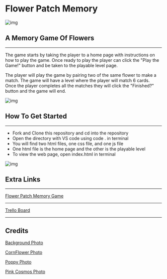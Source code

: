 # Flower Patch Memory

![img](https://lh3.googleusercontent.com/bFNuYvmwd2IYBvMkZ2uPLvyJZd-Mm_bWCbLWwqn_KQLRaoEYt3_V_7x_kwC2LK_rylcd7UgSjE1RhozeGKk1EsFFU2LDpUpabpdE3ECbjFQ_dI7p6GOFVOnKdXc3O5LoauwcUz8SnrU2nwMwRtjjXbUEY_fjLbhqzBWCvxwJup3NOqwi1y_gOcGRj5fZMHaES-RUvQ0iad7njNHXHHT9wBm6tPRUYBVx9HPTk5S7PhAS7FgE-_07KBmCrYzUmFsDNmFN_XMDX8WslI7RlN2EhS8OYCR2JkAHug74jQ4opRs4-xzPwbYgItgI39DdKaJH61lxQEBAeLA0SFPVTUDHokxPYinDFpuWf9GGbrqMR7h4hmNEaxaILNshEBJKSF0s_SCswquNDd5IAR3FHcdbMF_6MT1le_JalHuFYLEwIpeGgAEjJhte1fQPW4Imy-6qs0fyAEKTkrqr-3E7XcQ_u4BRcROgrp5G1NFl_d1NCU1CeFI4EZ1vn-Kdxky73pNgR-TleY3JobnM1NI_54M_93kIGx12SAd-qd3Pp5QZvf-Tr-PebK7vhjYxZn2dQ-iI3KGNtq2H7Vz0rc3U5ZWCqRUQ_Tg4K5sX2vACjtL3UJ4hR9YkVKxpM9Pjm90n27e2v4vFF7ycVAFG7i2-y5V1Phd6LHlnrFP8d5zj8R0uglYk1q4lhU1gTcM2YbngCSF02_G_y7OSn4pnJtE6pHjP-e2Tm3Oz5F_WSXhLCGES2ccFQ54mo89EvjkRvLlRXe_TaCDcU7xEZvCl-uJH0KnumcuZwP0NKp3GZC2GjsnhnS3vuMCrpDTOQGHjgY6FtizhZRa-N3k_Uy9FAgt02pTvNAbb7hq-lRQh3ZzkJnNM3YAfhPhcGug8b2lWxy74kJYVK_p5h0ACDqhdEPyYf4kfhFoEYoc7nb0gAixvDayLBA=w3456-h1930-no?authuser=0)

## A Memory Game Of Flowers

---

The game starts by taking the player to a home page with instructions on how to play the game. Once ready to play the player can click the "Play the Game!" button and be taken to the playable level page.

The player will play the game by pairing two of the same flower to make a match. The game will have a level where the player will match 6 cards. Once the player completes all the matches they will click the "Finished?" button and the game will end.

![img](https://lh3.googleusercontent.com/SP63wAmmXw8gqtCskNFcu8R-pqX-32Z-mgPdXsLJMjbY9zRo-fySZMyJMd8rZlJB3qKFre2Xua0vGTodMLxWKUQfvEhvI7Ouu9tHvsw9Im_QvDbj0NB3KSfFCp86l5DNDR2gHh3CogVA4LKuKr03VymTRc_GjK8aJv0ePtWjSIdMYhITUx4K-YFmF0bGHNBXv5lLJ5zQrI_xL5RupFbVmk0fvREEWj7AWu20U0BWuq1kTOts6SFQBF1I_t9sJyLgR0wQhrkqlxqfjO6ALPY7pQuu7QWaToOXfKMtj111q1DLXB-kDmW0puuOLmBQw3fRfodmv4LfoFakIy8MIr6RUHGBhlVt0X4otwe_asMOX20Rkz6SnuALMDVEvFUjaUuaIIXVBga45CKqbo_IsDelWqiV-gj-tEaQ37-JAR_2qCEhzxVUAgKjJfd-I_t-XFAsnYeBj_k0vLTqYU-I0ZJkN_mX9wfmyy5ZVPgelcw_QE3fQcgKHFtKzFJ43mKLFL35YCzM6a9tJ4D-r6OEkGZ8HFbc8KhHb6j1XVLayJlLBlhlXYg5HyRyRdW-AbeMLeXahfgm1Hr62wY6ewlLQZS78luFBBxCLxwOG_zgJgyd-sDm20BLawCEumedooKVG_7y3lTGDmmka0SSnBKuMAFlD7QgC4Y2I28IB6JwSXM3dSsROPmksiTqEKLXxHbFbIEl2gXo9xRKf6M2tpcX4JZzHqYTkIEDiSCB6p4bpMcyIdvJN-e61m_n-56wdWljqWE0UeUeB2E5vOU1yiSy5pAJCgtxQIaO2-e25qC64_ys9l7S7bbguxcIo7326FFI2hWdxrEG-mcI7BObV-DeTHI0Au1pQCxXq7bgT-mD9TpDY0LaQWlwNNCSNxVA2OAdP70y322fCWNrXx02pr8k1GEIX7iiiu1bdBxFrzsv4khxEQ=w3456-h1932-no?authuser=0x)

## How To Get Started

---

- Fork and Clone this repository and cd into the repository
- Open the directory with VS code using code . in terminal
- You will find two html files, one css file, and one js file
- One html file is the home page and the other is the playable level
- To view the web page, open index.html in terminal

![img](https://lh3.googleusercontent.com/WJ57FN1sybBpbFLBa0EFqKyKTsN9zDfaYWLGg4xrX1X3OWlXGg5-0kAbU0nOErexmbvi-Vuq05ZmAOx9PYqB6m1mWcztvb4xgG29hSDVHZ-V9pG1xCTUsj3noe6utIsQGTbNDC64vlzkwfl18VrBkp_tP_lhJ6EXp-euOdp9c1ACXXI7OIr2a0GZ_0GyAQoKTUlxIiw7YVxzI9wpCSXRDiNWgyJ_4d9xOGbXtfeekDQFSw_Id_aRYyqwKdQk3XKy-Kg3CP2-jAb60XAz12ujx-n5Y-FofcNkXEnnaPeUJvNMo6iKbwtTfq2f6RUmVjTHLfLGNnBYCYz5FhB_Q8WFc4Z47OY4ZzaJijMaUjDqPUI3surkrOFaMv3aGv1e2GNKFD2_sphkrX_ikMTI2icJyDUVxFUZ7bEhTq6zd027CGLogCvDm3dxV9iY9bC3d6HCTeTsFgbxGVzTpPgU0HKcNsDZQOOBnGDv3xKsQ1upOeefpceM6gk7Bf82q7mKJvyu5ITVA7237gkFYUUWg3PbcW4SnSIiY5jxIp6TWOy2kRQFfbvebtz_GXnu1Me2oQyA5WjvQjWbnKzi_NyqLklUGDK4TzJYGggoHsebhuhgwLAD9XwioYagknvla0LDNMexUkDxH3uypiHvn0w8Ke9uJuLNV6VEgfEK-_JvMArqU9FVTGjNeoIpUPuU7R8EMUoABuo6-_67EPCfa3qeWiDY5BDDDiirXFvlj2icWcmXbuzdvYdGcPtnHFsY2ba8EwBCyu-DQqnmw1GPTuaePXkitof-yMVuCCzDihCt7ZswUDO8--bgtKlmfAZeaPvDGPpUPZ3ULNnsA7Cvv6W-eKZ21YtECSEQu_wlFeOMW2RtKoHnpb7tZqRp3Vl3fMqm0PcDFD8Em9S6Ilbzw-DINZvPBf-1W66CkoHILryFqKV4aw=w3454-h1938-no?authuser=0)

## Extra Links

---

[Flower Patch Memory Game](https://flower-patch-memory.surge.sh/index.html)

---

[Trello Board](https://trello.com/invite/b/rfZPE9jB/341e1f953a6daddfb77247f786a8ca36/flowerpatchmemory)

---

## Credits

[Background Photo](https://unsplash.com/photos/FlZdrpvzORY)

[CornFlower Photo](https://images.unsplash.com/photo-1625687848550-79eefa168c28?ixlib=rb-1.2.1&ixid=MnwxMjA3fDB8MHxzZWFyY2h8MTB8fGNvcm5mbG93ZXJ8ZW58MHx8MHx8&auto=format&fit=crop&w=500&q=60)

[Poppy Photo](https://cdn.pixabay.com/photo/2018/05/25/20/55/poppy-3430058__340.jpg)

[Pink Cosmos Photo](https://cdn.pixabay.com/photo/2019/08/21/18/30/cosmea-4421744__340.jpg)
